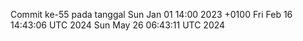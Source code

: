 Commit ke-55 pada tanggal Sun Jan 01 14:00 2023 +0100
Fri Feb 16 14:43:06 UTC 2024
Sun May 26 06:43:11 UTC 2024
